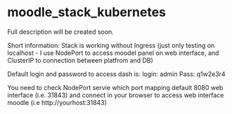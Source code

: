 # moodle_stack_kubernetes

Full description will be created soon.

Short information:
Stack is working without Ingress (just only testing on localhost - I use NodePort to access moodel panel on web interface, and ClusterIP to connection between platfrom and DB)

Default login and password to access dash is:
login: admin
Pass: q1w2e3r4

You need to check NodePort servie which port mapping default 8080 web interface (i.e. 31843) and connect in your browser to access web interface moodle (i.e http://yourhost:31843)
